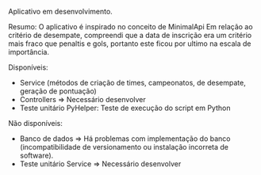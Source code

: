 Aplicativo em desenvolvimento.

Resumo:
	O aplicativo é inspirado no conceito de MinimalApi 
	Em relação ao critério de desempate, compreendi que a data de inscrição era um critério mais fraco que penaltis e gols, portanto este ficou por ultimo na escala de importância.

Disponíveis:
* Service (métodos de criação de times, campeonatos, de desempate, geração de pontuação)
* Controllers => Necessário desenvolver
* Teste unitário PyHelper: Teste de execução do script em Python

Não disponíveis:
* Banco de dados => Há problemas com implementação do banco (incompatibilidade de versionamento ou instalação incorreta de software).
* Teste unitário Service => Necessário desenvolver